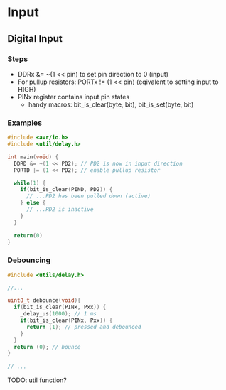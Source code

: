 # Input

## Digital Input

### Steps

* DDRx &= ~(1 << pin) to set pin direction to 0 (input)
* For pullup resistors: PORTx != (1 << pin) (eqivalent to setting input to HIGH)
* PINx register contains input pin states
  * handy macros: bit_is_clear(byte, bit), bit_is_set(byte, bit)

### Examples

```c
#include <avr/io.h>
#include <util/delay.h>

int main(void) {
  DDRD &= ~(1 << PD2); // PD2 is now in input direction
  PORTD |= (1 << PD2); // enable pullup resistor

  while(1) {
    if(bit_is_clear(PIND, PD2)) {
      // ...PD2 has been pulled down (active)
    } else {
      // ...PD2 is inactive
    }
  }

  return(0)
}
```

### Debouncing

```c
#include <utils/delay.h>

//...

uint8_t debounce(void){
  if(bit_is_clear(PINx, Pxx)) {
    _delay_us(1000); // 1 ms
    if(bit_is_clear(PINx, Pxx)) {
      return (1); // pressed and debounced
    }
  }
  return (0); // bounce
}
 
// ...
```

TODO: util function?